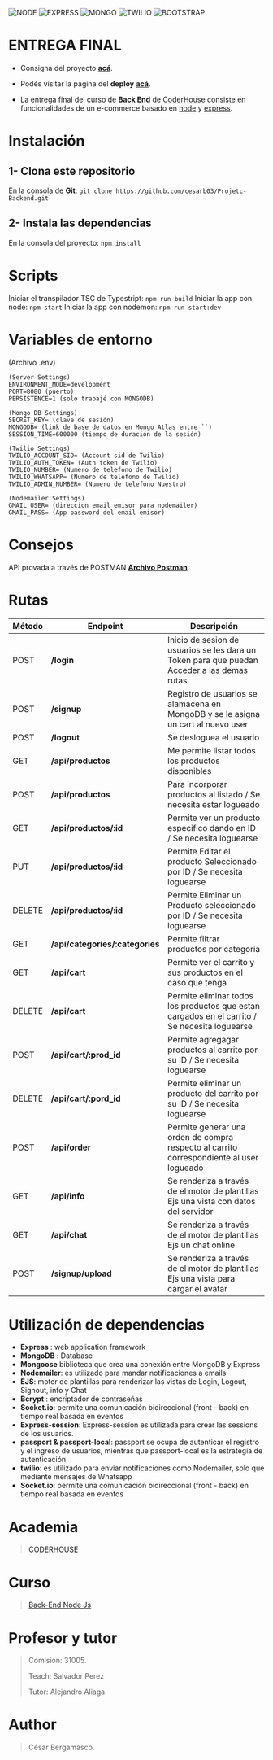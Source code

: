 ![NODE](https://img.shields.io/badge/Node.js-43853D?style=for-the-badge&logo=node.js&logoColor=white)
![EXPRESS](https://img.shields.io/badge/Express.js-404D59?style=for-the-badge)
![MONGO](https://img.shields.io/badge/MongoDB-4EA94B?style=for-the-badge&logo=mongodb&logoColor=white)
![TWILIO](https://img.shields.io/badge/Twilio-F22F46?style=for-the-badge&logo=Twilio&logoColor=white)
![BOOTSTRAP](https://img.shields.io/badge/Bootstrap-563D7C?style=for-the-badge&logo=bootstrap&logoColor=white)

# **ENTREGA FINAL**

* Consigna del proyecto **[acá](https://docs.google.com/document/d/18M1SiOzBXwQgkPwz7NUYcnRqFgwsNogt8o7AKtU1Ybc/edit)**.

* Podés visitar la pagina del **deploy** **[acá](https://entrega-final-backend.herokuapp.com/)**.

* La entrega final del curso de **Back End** de [CoderHouse](https://www.coderhouse.com/) consiste en funcionalidades de un e-commerce basado en [node](http://nodejs.org) y [express](https://www.npmjs.com/package/express).

# **Instalación**

## 1- Clona este repositorio

En la consola de **Git**: `git clone https://github.com/cesarb03/Projetc-Backend.git`

## 2- Instala las dependencias

En la consola del proyecto: `npm install`

# **Scripts**

Iniciar el transpilador TSC de Typestript:
`npm run build`
Iniciar la app con node:
`npm start`
Iniciar la app con nodemon:
`npm run start:dev`

# **Variables de entorno**

(Archivo .env)

```
(Server Settings)
ENVIRONMENT_MODE=development
PORT=8080 (puerto)
PERSISTENCE=1 (solo trabajé con MONGODB)

(Mongo DB Settings)
SECRET_KEY= (clave de sesión)
MONGODB= (link de base de datos en Mongo Atlas entre ``)
SESSION_TIME=600000 (tiempo de duración de la sesión)

(Twilio Settings)
TWILIO_ACCOUNT_SID= (Account sid de Twilio)
TWILIO_AUTH_TOKEN= (Auth token de Twilio)
TWILIO_NUMBER= (Numero de telefono de Twilio)
TWILIO_WHATSAPP= (Numero de telefono de Twilio)
TWILIO_ADMIN_NUMBER= (Numero de telefono Nuestro)

(Nodemailer Settings)
GMAIL_USER= (direccion email emisor para nodemailer)
GMAIL_PASS= (App password del email emisor)

```


# **Consejos**
API provada a través de POSTMAN **[Archivo Postman](./Postman-EntregaFinal-collection.json)**

# **Rutas**

| Método | Endpoint                | Descripción                                                                                                                                                                                                                 |
| ------ | ----------------------- | --------------------------------------------------------------------------------------------------------------------------------------------------------------------------------------------------------------------------- |
| POST    | **/login**     | Inicio de sesion de usuarios se les dara un Token para que puedan Acceder a las demas rutas |
| POST    | **/signup**     | Registro de usuarios se alamacena en MongoDB y se le asigna un cart al nuevo user|
| POST    | **/logout**     | Se desloguea el usuario |
| GET    | **/api/productos**     | Me permite listar todos los productos disponibles |
| POST   | **/api/productos**     | Para incorporar productos al listado / Se necesita estar logueado |
| GET    | **/api/productos/:id** | Permite ver un producto especifico dando en ID / Se necesita loguearse |
| PUT    | **/api/productos/:id**     | Permite Editar el producto Seleccionado por ID / Se necesita loguearse  |
| DELETE    | **/api/productos/:id**     | Permite Eliminar un Producto seleccionado por ID / Se necesita loguearse |
| GET    | **/api/categories/:categories** | Permite filtrar productos por categoría |
| GET    | **/api/cart**     | Permite ver el carrito y sus productos en el caso que tenga |
| DELETE    | **/api/cart**     | Permite eliminar todos los productos que estan cargados en el carrito / Se necesita loguearse |
| POST    | **/api/cart/:prod_id**        | Permite agregagar productos al carrito por su ID / Se necesita loguearse |
| DELETE    | **/api/cart/:pord_id**        | Permite eliminar un producto del carrito por su ID / Se necesita loguearse |
| POST    | **/api/order**        | Permite generar una orden de compra respecto al carrito correspondiente al user logueado |
| GET   | **/api/info**        | Se renderiza a través de el motor de plantillas Ejs una vista con datos del servidor |
| GET   | **/api/chat**        | Se renderiza a través de el motor de plantillas Ejs un chat online |
| POST   | **/signup/upload**        | Se renderiza a través de el motor de plantillas Ejs una vista para cargar el avatar |


# **Utilización de dependencias**
 - **Express** : web application framework
 - **MongoDB** : Database
 - **Mongoose** biblioteca que crea una conexión entre MongoDB y Express
 - **Nodemailer**: es utilizado para mandar notificaciones a emails
 - **EJS**: motor de plantillas para renderizar las vistas de Login, Logout, Signout, info y Chat
 - **Bcrypt** : encriptador de contraseñas
 - **Socket.io**: permite una comunicación bidireccional (front - back) en tiempo real basada en eventos
 - **Express-session**: Express-session es utilizada para crear las sessions de los usuarios.
 - **passport & passport-local**: passport se ocupa de autenticar el registro y el ingreso de usuarios, mientras que passport-local es la estrategia de autenticación
 - **twilio**: es utilizado para enviar notificaciones como Nodemailer, solo que mediante mensajes de Whatsapp
 - **Socket.io**: permite una comunicación bidireccional (front - back) en tiempo real basada en eventos


# **Academia**
> [CODERHOUSE](https://www.coderhouse.com/)

# **Curso**
> [Back-End Node Js](https://www.coderhouse.com/online/programacion-backend)

# **Profesor y tutor**
> <p>Comisión: 31005.</p>
> <p>Teach: Salvador Perez</p>
> <p>Tutor: Alejandro Aliaga.</p> 

# **Author**
> <p>César Bergamasco. </p>